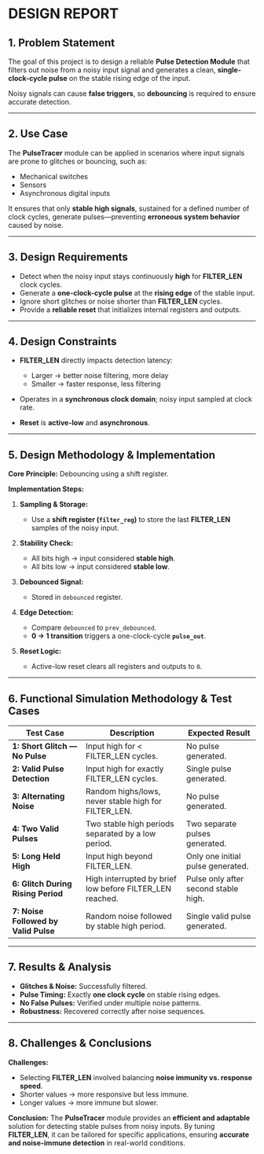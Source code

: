 

# **DESIGN REPORT**

## **1. Problem Statement**

The goal of this project is to design a reliable **Pulse Detection Module** that filters out noise from a noisy input signal and generates a clean, **single-clock-cycle pulse** on the stable rising edge of the input.

Noisy signals can cause **false triggers**, so **debouncing** is required to ensure accurate detection.

---

## **2. Use Case**

The **PulseTracer** module can be applied in scenarios where input signals are prone to glitches or bouncing, such as:

* Mechanical switches
* Sensors
* Asynchronous digital inputs

It ensures that only **stable high signals**, sustained for a defined number of clock cycles, generate pulses—preventing **erroneous system behavior** caused by noise.

---

## **3. Design Requirements**

* Detect when the noisy input stays continuously **high** for **FILTER\_LEN** clock cycles.
* Generate a **one-clock-cycle pulse** at the **rising edge** of the stable input.
* Ignore short glitches or noise shorter than **FILTER\_LEN** cycles.
* Provide a **reliable reset** that initializes internal registers and outputs.

---

## **4. Design Constraints**

* **FILTER\_LEN** directly impacts detection latency:

  * Larger → better noise filtering, more delay
  * Smaller → faster response, less filtering
* Operates in a **synchronous clock domain**; noisy input sampled at clock rate.
* **Reset** is **active-low** and **asynchronous**.

---

## **5. Design Methodology & Implementation**

**Core Principle:** Debouncing using a shift register.

**Implementation Steps:**

1. **Sampling & Storage:**

   * Use a **shift register (`filter_reg`)** to store the last **FILTER\_LEN** samples of the noisy input.
2. **Stability Check:**

   * All bits high → input considered **stable high**.
   * All bits low → input considered **stable low**.
3. **Debounced Signal:**

   * Stored in `debounced` register.
4. **Edge Detection:**

   * Compare `debounced` to `prev_debounced`.
   * **0 → 1 transition** triggers a one-clock-cycle **`pulse_out`**.
5. **Reset Logic:**

   * Active-low reset clears all registers and outputs to `0`.

---

## **6. Functional Simulation Methodology & Test Cases**

| **Test Case**                        | **Description**                                           | **Expected Result**                  |
| ------------------------------------ | --------------------------------------------------------- | ------------------------------------ |
| **1: Short Glitch — No Pulse**       | Input high for < FILTER\_LEN cycles.                      | No pulse generated.                  |
| **2: Valid Pulse Detection**         | Input high for exactly FILTER\_LEN cycles.                | Single pulse generated.              |
| **3: Alternating Noise**             | Random highs/lows, never stable high for FILTER\_LEN.     | No pulse generated.                  |
| **4: Two Valid Pulses**              | Two stable high periods separated by a low period.        | Two separate pulses generated.       |
| **5: Long Held High**                | Input high beyond FILTER\_LEN.                            | Only one initial pulse generated.    |
| **6: Glitch During Rising Period**   | High interrupted by brief low before FILTER\_LEN reached. | Pulse only after second stable high. |
| **7: Noise Followed by Valid Pulse** | Random noise followed by stable high period.              | Single valid pulse generated.        |

---

## **7. Results & Analysis**

* **Glitches & Noise:** Successfully filtered.
* **Pulse Timing:** Exactly **one clock cycle** on stable rising edges.
* **No False Pulses:** Verified under multiple noise patterns.
* **Robustness:** Recovered correctly after noise sequences.

---

## **8. Challenges & Conclusions**

**Challenges:**

* Selecting **FILTER\_LEN** involved balancing **noise immunity vs. response speed**.
* Shorter values → more responsive but less immune.
* Longer values → more immune but slower.

**Conclusion:**
The **PulseTracer** module provides an **efficient and adaptable** solution for detecting stable pulses from noisy inputs. By tuning **FILTER\_LEN**, it can be tailored for specific applications, ensuring **accurate and noise-immune detection** in real-world conditions.

